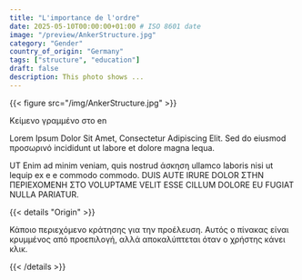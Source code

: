 ```yaml
---
title: "L'importance de l'ordre"
date: 2025-05-10T00:00:00+01:00 # ISO 8601 date
image: "/preview/AnkerStructure.jpg"
category: "Gender"
country_of_origin: "Germany"
tags: ["structure", "education"]
draft: false
description: This photo shows ...
---
```




{{< figure src="/img/AnkerStructure.jpg" >}}

Κείμενο γραμμένο στο en

Lorem Ipsum Dolor Sit Amet, Consectetur Adipiscing Elit. Sed do eiusmod προσωρινό incididunt ut labore et dolore magna lequa.

UT Enim ad minim veniam, quis nostrud άσκηση ullamco laboris nisi ut lequip ex e e commodo commodo. DUIS AUTE IRURE DOLOR ΣΤΗΝ ΠΕΡΙΕΧΟΜΕΝΗ ΣΤΟ VOLUPTAME VELIT ESSE CILLUM DOLORE EU ​​FUGIAT NULLA PARIATUR.

{{< details "Origin" >}}

Κάποιο περιεχόμενο κράτησης για την προέλευση. Αυτός ο πίνακας είναι κρυμμένος από προεπιλογή, αλλά αποκαλύπτεται όταν ο χρήστης κάνει κλικ.

{{< /details >}}

